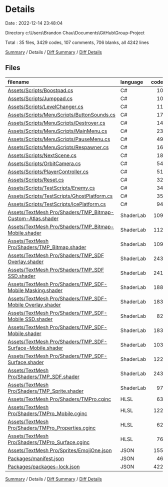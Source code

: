 # Details

Date : 2022-12-14 23:48:04

Directory c:\\Users\\Brandon Chau\\Documents\\GitHub\\Group-Project

Total : 35 files,  3429 codes, 107 comments, 706 blanks, all 4242 lines

[Summary](results.md) / Details / [Diff Summary](diff.md) / [Diff Details](diff-details.md)

## Files
| filename | language | code | comment | blank | total |
| :--- | :--- | ---: | ---: | ---: | ---: |
| [Assets/Scripts/Boostpad.cs](/Assets/Scripts/Boostpad.cs) | C# | 10 | 0 | 1 | 11 |
| [Assets/Scripts/Jumppad.cs](/Assets/Scripts/Jumppad.cs) | C# | 10 | 0 | 1 | 11 |
| [Assets/Scripts/LevelChanger.cs](/Assets/Scripts/LevelChanger.cs) | C# | 11 | 0 | 2 | 13 |
| [Assets/Scripts/MenuScripts/ButtonSounds.cs](/Assets/Scripts/MenuScripts/ButtonSounds.cs) | C# | 17 | 1 | 1 | 19 |
| [Assets/Scripts/MenuScripts/Destroyer.cs](/Assets/Scripts/MenuScripts/Destroyer.cs) | C# | 14 | 0 | 3 | 17 |
| [Assets/Scripts/MenuScripts/MainMenu.cs](/Assets/Scripts/MenuScripts/MainMenu.cs) | C# | 23 | 0 | 4 | 27 |
| [Assets/Scripts/MenuScripts/PauseMenu.cs](/Assets/Scripts/MenuScripts/PauseMenu.cs) | C# | 49 | 1 | 3 | 53 |
| [Assets/Scripts/MenuScripts/Respawner.cs](/Assets/Scripts/MenuScripts/Respawner.cs) | C# | 16 | 3 | 2 | 21 |
| [Assets/Scripts/NextScene.cs](/Assets/Scripts/NextScene.cs) | C# | 18 | 1 | 2 | 21 |
| [Assets/Scripts/OrbitCamera.cs](/Assets/Scripts/OrbitCamera.cs) | C# | 54 | 1 | 5 | 60 |
| [Assets/Scripts/PlayerController.cs](/Assets/Scripts/PlayerController.cs) | C# | 51 | 6 | 9 | 66 |
| [Assets/Scripts/Reset.cs](/Assets/Scripts/Reset.cs) | C# | 32 | 5 | 5 | 42 |
| [Assets/Scripts/TestScripts/Enemy.cs](/Assets/Scripts/TestScripts/Enemy.cs) | C# | 34 | 2 | 4 | 40 |
| [Assets/Scripts/TestScripts/GhostPlatform.cs](/Assets/Scripts/TestScripts/GhostPlatform.cs) | C# | 35 | 0 | 5 | 40 |
| [Assets/Scripts/TestScripts/IcePlatform.cs](/Assets/Scripts/TestScripts/IcePlatform.cs) | C# | 94 | 5 | 11 | 110 |
| [Assets/TextMesh Pro/Shaders/TMP_Bitmap-Custom-Atlas.shader](/Assets/TextMesh%20Pro/Shaders/TMP_Bitmap-Custom-Atlas.shader) | ShaderLab | 109 | 2 | 33 | 144 |
| [Assets/TextMesh Pro/Shaders/TMP_Bitmap-Mobile.shader](/Assets/TextMesh%20Pro/Shaders/TMP_Bitmap-Mobile.shader) | ShaderLab | 112 | 3 | 31 | 146 |
| [Assets/TextMesh Pro/Shaders/TMP_Bitmap.shader](/Assets/TextMesh%20Pro/Shaders/TMP_Bitmap.shader) | ShaderLab | 109 | 2 | 33 | 144 |
| [Assets/TextMesh Pro/Shaders/TMP_SDF Overlay.shader](/Assets/TextMesh%20Pro/Shaders/TMP_SDF%20Overlay.shader) | ShaderLab | 243 | 4 | 71 | 318 |
| [Assets/TextMesh Pro/Shaders/TMP_SDF SSD.shader](/Assets/TextMesh%20Pro/Shaders/TMP_SDF%20SSD.shader) | ShaderLab | 241 | 4 | 66 | 311 |
| [Assets/TextMesh Pro/Shaders/TMP_SDF-Mobile Masking.shader](/Assets/TextMesh%20Pro/Shaders/TMP_SDF-Mobile%20Masking.shader) | ShaderLab | 188 | 10 | 50 | 248 |
| [Assets/TextMesh Pro/Shaders/TMP_SDF-Mobile Overlay.shader](/Assets/TextMesh%20Pro/Shaders/TMP_SDF-Mobile%20Overlay.shader) | ShaderLab | 183 | 8 | 50 | 241 |
| [Assets/TextMesh Pro/Shaders/TMP_SDF-Mobile SSD.shader](/Assets/TextMesh%20Pro/Shaders/TMP_SDF-Mobile%20SSD.shader) | ShaderLab | 82 | 4 | 21 | 107 |
| [Assets/TextMesh Pro/Shaders/TMP_SDF-Mobile.shader](/Assets/TextMesh%20Pro/Shaders/TMP_SDF-Mobile.shader) | ShaderLab | 183 | 8 | 50 | 241 |
| [Assets/TextMesh Pro/Shaders/TMP_SDF-Surface-Mobile.shader](/Assets/TextMesh%20Pro/Shaders/TMP_SDF-Surface-Mobile.shader) | ShaderLab | 103 | 8 | 28 | 139 |
| [Assets/TextMesh Pro/Shaders/TMP_SDF-Surface.shader](/Assets/TextMesh%20Pro/Shaders/TMP_SDF-Surface.shader) | ShaderLab | 122 | 4 | 33 | 159 |
| [Assets/TextMesh Pro/Shaders/TMP_SDF.shader](/Assets/TextMesh%20Pro/Shaders/TMP_SDF.shader) | ShaderLab | 243 | 4 | 71 | 318 |
| [Assets/TextMesh Pro/Shaders/TMP_Sprite.shader](/Assets/TextMesh%20Pro/Shaders/TMP_Sprite.shader) | ShaderLab | 97 | 0 | 20 | 117 |
| [Assets/TextMesh Pro/Shaders/TMPro.cginc](/Assets/TextMesh%20Pro/Shaders/TMPro.cginc) | HLSL | 63 | 2 | 20 | 85 |
| [Assets/TextMesh Pro/Shaders/TMPro_Mobile.cginc](/Assets/TextMesh%20Pro/Shaders/TMPro_Mobile.cginc) | HLSL | 122 | 2 | 34 | 158 |
| [Assets/TextMesh Pro/Shaders/TMPro_Properties.cginc](/Assets/TextMesh%20Pro/Shaders/TMPro_Properties.cginc) | HLSL | 62 | 10 | 14 | 86 |
| [Assets/TextMesh Pro/Shaders/TMPro_Surface.cginc](/Assets/TextMesh%20Pro/Shaders/TMPro_Surface.cginc) | HLSL | 76 | 7 | 19 | 102 |
| [Assets/TextMesh Pro/Sprites/EmojiOne.json](/Assets/TextMesh%20Pro/Sprites/EmojiOne.json) | JSON | 155 | 0 | 2 | 157 |
| [Packages/manifest.json](/Packages/manifest.json) | JSON | 46 | 0 | 1 | 47 |
| [Packages/packages-lock.json](/Packages/packages-lock.json) | JSON | 422 | 0 | 1 | 423 |

[Summary](results.md) / Details / [Diff Summary](diff.md) / [Diff Details](diff-details.md)
